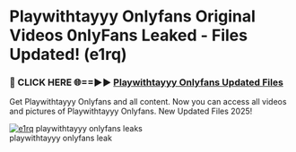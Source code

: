# Playwithtayyy Onlyfans Original Videos 0nlyFans Leaked - Files Updated! (e1rq)

<h3>🔴 CLICK HERE 🌐==►► <a href="https://tinyurl.com/4seja8ks" rel="nofollow">Playwithtayyy Onlyfans Updated Files</a></h3>

Get Playwithtayyy Onlyfans and all content. Now you can access all videos and pictures of Playwithtayyy Onlyfans. New Updated Files 2025!

[![e1rq](https://i.imgur.com/EWjZXRe.gif)](https://tinyurl.com/4seja8ks)
playwithtayyy onlyfans leaks<br>
playwithtayyy onlyfans leak